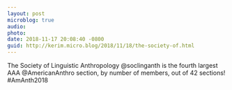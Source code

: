 ```yaml
---
layout: post
microblog: true
audio: 
photo: 
date: 2018-11-17 20:08:40 -0800
guid: http://kerim.micro.blog/2018/11/18/the-society-of.html
---
```

The Society of Linguistic Anthropology ‪@soclinganth‬ is the fourth largest AAA ‪@AmericanAnthro‬ section, by number of members, out of 42 sections! #AmAnth2018
